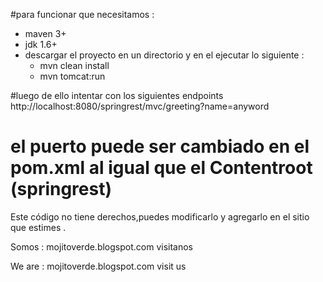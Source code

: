 #para funcionar que necesitamos :

- maven 3+
- jdk 1.6+
- descargar el proyecto en un directorio y en el ejecutar lo siguiente :
  - mvn clean install
  - mvn tomcat:run 

#luego de ello intentar con los siguientes endpoints
http://localhost:8080/springrest/mvc/greeting?name=anyword

# el puerto puede ser cambiado en el pom.xml al igual que el Contentroot (springrest) 

Este código no tiene derechos,puedes modificarlo y agregarlo en el sitio que estimes .


Somos : mojitoverde.blogspot.com visitanos

We are : mojitoverde.blogspot.com visit us

